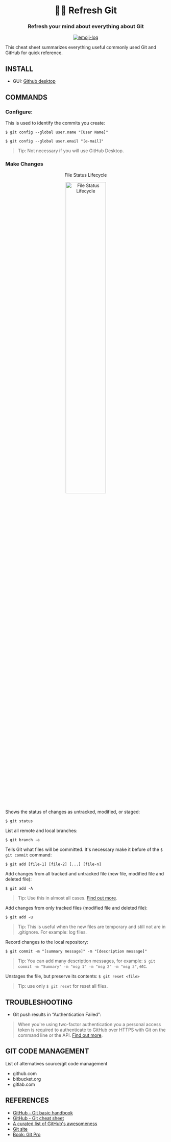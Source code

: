 <div align="center">
    <h1>🤹🏻‍ Refresh Git</h1>
    <h3>Refresh your mind about everything about Git</h3>
	<a href="https://github.com/ahmadawais/Emoji-Log/" >
		<img alt="emoji-log" src="https://cdn.rawgit.com/ahmadawais/stuff/ca97874/emoji-log/flat-round.svg" />
	</a>
</div>

This cheat sheet summarizes everything useful commonly used Git and GitHub for quick reference.

## INSTALL
- GUI: [Github desktop](https://github.com/desktop/desktop) 

## COMMANDS

### Configure:

This is used to identify the commits you create:

`$ git config --global user.name "[User Name]"`

`$ git config --global user.email "[e-mail]"`

> Tip: Not necessary if you will use GitHub Desktop.


### Make Changes

<div align="center" >
    <p> File Status Lifecycle <p/>
    <a href="https://git-scm.com/book/en/v2/Git-Basics-Recording-Changes-to-the-Repository">
	    <img width="50%" height="%50" src="https://git-scm.com/book/en/v2/images/lifecycle.png" alt="File Status Lifecycle">
    </a>
</div>

Shows the status of changes as untracked, modified, or staged:

`$ git status`

List all remote and local branches:

`$ git branch -a`

Tells Git what files will be committed. It's necessary make it before of the `$ git commit` command:

`$ git add [file-1] [file-2] [...] [file-n]`

Add changes from all tracked and untracked file (new file, modified file and deleted file):

`$ git add -A`
> Tip: Use this in almost all cases. [Find out more](https://stackoverflow.com/questions/572549/difference-between-git-add-a-and-git-add).

Add changes from only tracked files (modified file and deleted file):

`$ git add -u`
> Tip: This is useful when the new files are temporary and still not are in .gitignore. For example: log files.

Record changes to the local repository:

`$ git commit -m "[summary message]" -m "[description message]"`
> Tip: You can add many description messages, for example: `$ git commit -m "Summary" -m "msg 1" -m "msg 2" -m "msg 3"`, etc.

Unstages the file, but preserve its contents:
`$ git reset <file>`
> Tip: use only `$ git reset` for reset all files.

## TROUBLESHOOTING
- Git push results in “Authentication Failed”:
> When you're using two-factor authentication you a personal access token is required to authenticate to GitHub over HTTPS with Git on the command line or the API. [Find out more](https://help.github.com/en/articles/creating-a-personal-access-token-for-the-command-line).

## GIT CODE MANAGEMENT
List of alternatives source/git code management
- github.com
- bitbucket.org
- gitlab.com

## REFERENCES
- [GitHub - Git basic handbook](https://guides.github.com/introduction/git-handbook/#basic-git)
- [GitHub - Git cheat sheet](https://github.github.com/training-kit/downloads/github-git-cheat-sheet.pdf)
- [A curated list of GitHub's awesomeness](https://github.com/phillipadsmith/awesome-github)
- [Git site](https://git-scm.com/)
- [Book: Git Pro](https://github.com/progit/progit2)